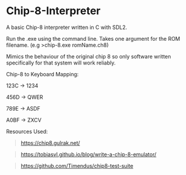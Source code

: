 # Chip-8-Interpreter
A basic Chip-8 interpreter written in C with SDL2.

Run the .exe using the command line. Takes one argument for the ROM filename. (e.g >chip-8.exe romName.ch8)

Mimics the behaviour of the original chip 8 so only software written specifically for that system will work reliably.

Chip-8 to Keyboard Mapping:

123C -> 1234

456D -> QWER

789E -> ASDF

A0BF -> ZXCV


Resources Used:

> https://chip8.gulrak.net/

> https://tobiasvl.github.io/blog/write-a-chip-8-emulator/

> https://github.com/Timendus/chip8-test-suite

